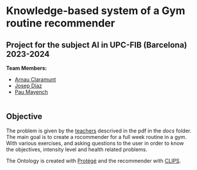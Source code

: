 # Knowledge-based system of a Gym routine recommender<br>

Project for the subject AI in UPC-FIB (Barcelona) 2023-2024<br>
---

**Team Members:**
- [Arnau Claramunt](https://github.com/ArnauCS03)<br>
- [Josep Díaz](https://github.com/Nascarin)<br>
- [Pau Mayench](https://github.com/PauMayench)<br><br>

## Objective
The problem is given by the [teachers](https://www.fib.upc.edu/es/estudios/grados/grado-en-ingenieria-informatica/plan-de-estudios/asignaturas/IA) descrived in the pdf in the *docs* folder.
The main goal is to create a rocommender for a full week routine in a gym. With various exercises, and asking questions to the user in order to know the objectives, intensity level and health related problems.

The Ontology is created with [Protégé](https://protege.stanford.edu/) and the recommender with [CLIPS](https://www.clipsrules.net/).
